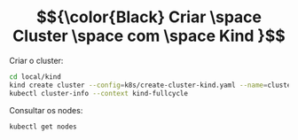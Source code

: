 # $${\color{Black} Criar \space Cluster \space com \space Kind }$$


Criar o cluster:
``` bash
cd local/kind
kind create cluster --config=k8s/create-cluster-kind.yaml --name=cluster-labs
kubectl cluster-info --context kind-fullcycle
```
Consultar os nodes:
``` bash
kubectl get nodes
```

